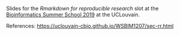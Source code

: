 Slides for the *Rmarkdown for reproducible research* slot at the
[Bioinformatics Summer School
2019](https://uclouvain-cbio.github.io/BSS2019/) at the UCLouvain.

References: https://uclouvain-cbio.github.io/WSBIM1207/sec-rr.html

